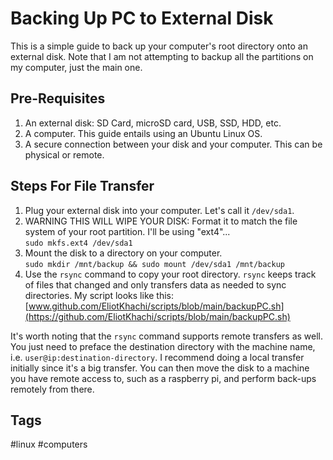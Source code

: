 # Backing Up PC to External Disk

This is a simple guide to back up your computer's root directory onto an external disk. Note that I am not attempting to backup all the partitions on my computer, just the main one. 

## Pre-Requisites
1. An external disk: SD Card, microSD card, USB, SSD, HDD, etc.  
2. A computer. This guide entails using an Ubuntu Linux OS.  
3. A secure connection between your disk and your computer. This can be physical or remote.  

## Steps For File Transfer
1. Plug your external disk into your computer. Let's call it `/dev/sda1`.  
2. WARNING THIS WILL WIPE YOUR DISK: Format it to match the file system of your root partition. I'll be using "ext4"...  
`sudo mkfs.ext4 /dev/sda1`  
3. Mount the disk to a directory on your computer.  
`sudo mkdir /mnt/backup && sudo mount /dev/sda1 /mnt/backup`
4. Use the `rsync` command to copy your root directory. `rsync` keeps track of files that changed and only transfers data as needed to sync directories. My script looks like this: [www.github.com/EliotKhachi/scripts/blob/main/backupPC.sh](https://github.com/EliotKhachi/scripts/blob/main/backupPC.sh)  

It's worth noting that the `rsync` command supports remote transfers as well. You just need to preface the destination directory with the machine name, i.e. `user@ip:destination-directory`. I recommend doing a local transfer initially since it's a big transfer. You can then move the disk to a machine you have remote access to, such as a raspberry pi, and perform back-ups remotely from there.  

## Tags
#linux #computers
